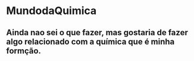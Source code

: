 # MundodaQuimica
## Ainda nao sei o que fazer, mas gostaria de fazer algo relacionado com a química que é minha formção.
